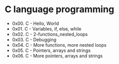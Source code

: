 # C language programming
- 0x00. C - Hello, World
- 0x01. C - Variables, if, else, while
- 0x02.  C - 2-functions_nested_loops
- 0x03. C - Debugging 
- 0x04. C - More functions, more nested loops
- 0x05. C - Pointers, arrays and strings
- 0x06. C - More pointers, arrays and strings
